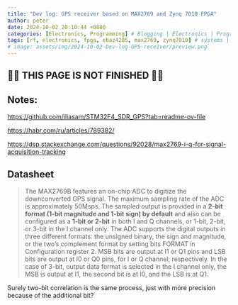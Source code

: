 ```yaml
---
title: "Dev log: GPS receiver based on MAX2769 and Zynq 7010 FPGA"
author: peter
date: 2024-10-02 20:10:44 +0800
categories: [Electronics, Programming] # Blogging | Electronics | Programming | Mechanical | SelfHosting
tags: [rf, electronics, fpga, ebaz4205, max2769, zynq7010] # systems | embedded | rf | microwave | electronics | solidworks | automation | tip
# image: assets/img/2024-10-02-Dev-log-GPS-receiver/preview.png
---
```


## 🚧🚧 THIS PAGE IS NOT FINISHED 🚧🚧

## Notes:

https://github.com/iliasam/STM32F4_SDR_GPS?tab=readme-ov-file

https://habr.com/ru/articles/789382/

https://dsp.stackexchange.com/questions/92028/max2769-i-q-for-signal-acquisition-tracking

## Datasheet

> The MAX2769B features an on-chip ADC to digitize the
> downconverted GPS signal. The maximum sampling
> rate of the ADC is approximately 50Msps. The sampled
> output is provided in a **2-bit format (1-bit magnitude and
> 1-bit sign) by default** and also can be configured as a
> **1-bit or 2-bit** in both I and Q channels, or 1-bit, 2-bit, or
> 3-bit in the I channel only. The ADC supports the digital
> outputs in three different formats: the unsigned binary,
> the sign and magnitude, or the two’s complement format
> by setting bits FORMAT in Configuration register 2. MSB
> bits are output at I1 or Q1 pins and LSB bits are output at
> I0 or Q0 pins, for I or Q channel, respectively. In the case
> of 3-bit, output data format is selected in the I channel
> only, the MSB is output at I1, the second bit is at I0, and
> the LSB is at Q1.

Surely two-bit correlation is the same process, just with more precision because of the additional bit?
